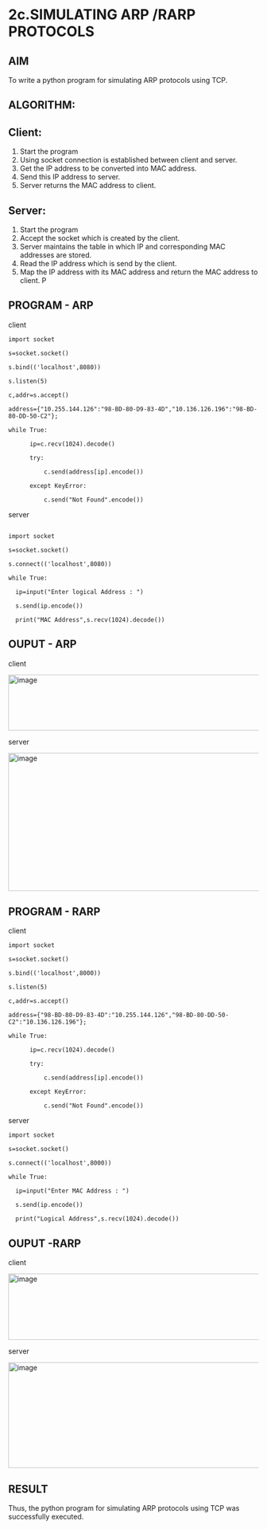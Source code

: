 # 2c.SIMULATING ARP /RARP PROTOCOLS
## AIM
To write a python program for simulating ARP protocols using TCP.
## ALGORITHM:
## Client:
1. Start the program
2. Using socket connection is established between client and server.
3. Get the IP address to be converted into MAC address.
4. Send this IP address to server.
5. Server returns the MAC address to client.
## Server:
1. Start the program
2. Accept the socket which is created by the client.
3. Server maintains the table in which IP and corresponding MAC addresses are
stored.
4. Read the IP address which is send by the client.
5. Map the IP address with its MAC address and return the MAC address to client.
P
## PROGRAM - ARP

client
```
import socket

s=socket.socket()

s.bind(('localhost',8080))

s.listen(5)

c,addr=s.accept()

address={"10.255.144.126":"98-BD-80-D9-83-4D","10.136.126.196":"98-BD-80-DD-50-C2"};

while True:

      ip=c.recv(1024).decode()
      
      try:
      
          c.send(address[ip].encode())
          
      except KeyError:
      
          c.send("Not Found".encode())
```
server 
```

import socket

s=socket.socket()

s.connect(('localhost',8080))

while True:

  ip=input("Enter logical Address : ")

  s.send(ip.encode())

  print("MAC Address",s.recv(1024).decode())
```

## OUPUT - ARP
client


<img width="576" height="112" alt="image" src="https://github.com/user-attachments/assets/dc65e7db-a49b-403e-81b3-5a94ededeee1" />


server

<img width="787" height="277" alt="image" src="https://github.com/user-attachments/assets/12318c16-493f-44e9-8480-135b5fe7e8b6" />

## PROGRAM - RARP

client
```
import socket

s=socket.socket()

s.bind(('localhost',8000))

s.listen(5)

c,addr=s.accept()

address={"98-BD-80-D9-83-4D":"10.255.144.126","98-BD-80-DD-50-C2":"10.136.126.196"};

while True:

      ip=c.recv(1024).decode()
      
      try:
      
          c.send(address[ip].encode())
          
      except KeyError:
      
          c.send("Not Found".encode())
```

server
```
import socket

s=socket.socket()

s.connect(('localhost',8000))

while True:

  ip=input("Enter MAC Address : ")

  s.send(ip.encode())

  print("Logical Address",s.recv(1024).decode())
```
## OUPUT -RARP
client


<img width="571" height="133" alt="image" src="https://github.com/user-attachments/assets/c2b3bbf9-c0bb-49b8-b9d8-af9a84dd0e96" />

server


<img width="588" height="212" alt="image" src="https://github.com/user-attachments/assets/a0d35ef4-a5af-4a01-b4d6-7595ad3b3b4e" />


## RESULT
Thus, the python program for simulating ARP protocols using TCP was successfully 
executed.
